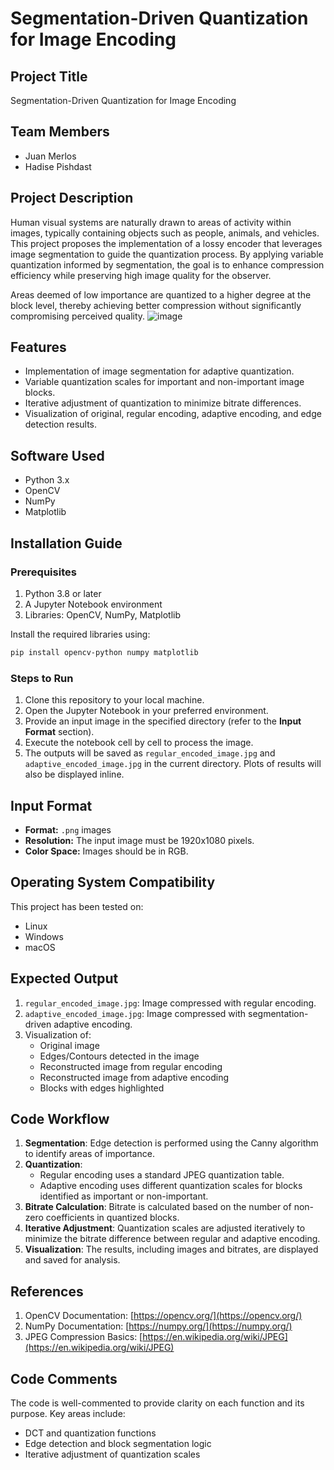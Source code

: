 # Segmentation-Driven Quantization for Image Encoding

## Project Title
Segmentation-Driven Quantization for Image Encoding

## Team Members
- Juan Merlos
- Hadise Pishdast

## Project Description
Human visual systems are naturally drawn to areas of activity within images, typically containing objects such as people, animals, and vehicles. This project proposes the implementation of a lossy encoder that leverages image segmentation to guide the quantization process. By applying variable quantization informed by segmentation, the goal is to enhance compression efficiency while preserving high image quality for the observer.

Areas deemed of low importance are quantized to a higher degree at the block level, thereby achieving better compression without significantly compromising perceived quality.
![image](https://github.com/user-attachments/assets/6bfd0a8d-f168-4515-92fb-1ebd19ed9b0a)

## Features
- Implementation of image segmentation for adaptive quantization.
- Variable quantization scales for important and non-important image blocks.
- Iterative adjustment of quantization to minimize bitrate differences.
- Visualization of original, regular encoding, adaptive encoding, and edge detection results.

## Software Used
- Python 3.x
- OpenCV
- NumPy
- Matplotlib

## Installation Guide

### Prerequisites
1. Python 3.8 or later
2. A Jupyter Notebook environment
3. Libraries: OpenCV, NumPy, Matplotlib

Install the required libraries using:
```bash
pip install opencv-python numpy matplotlib
```

### Steps to Run
1. Clone this repository to your local machine.
2. Open the Jupyter Notebook in your preferred environment.
3. Provide an input image in the specified directory (refer to the **Input Format** section).
4. Execute the notebook cell by cell to process the image.
5. The outputs will be saved as `regular_encoded_image.jpg` and `adaptive_encoded_image.jpg` in the current directory. Plots of results will also be displayed inline.

## Input Format
- **Format:** `.png` images
- **Resolution:** The input image must be 1920x1080 pixels.
- **Color Space:** Images should be in RGB.

## Operating System Compatibility
This project has been tested on:
- Linux
- Windows
- macOS

## Expected Output
1. `regular_encoded_image.jpg`: Image compressed with regular encoding.
2. `adaptive_encoded_image.jpg`: Image compressed with segmentation-driven adaptive encoding.
3. Visualization of:
   - Original image
   - Edges/Contours detected in the image
   - Reconstructed image from regular encoding
   - Reconstructed image from adaptive encoding
   - Blocks with edges highlighted

## Code Workflow
1. **Segmentation**: Edge detection is performed using the Canny algorithm to identify areas of importance.
2. **Quantization**:
   - Regular encoding uses a standard JPEG quantization table.
   - Adaptive encoding uses different quantization scales for blocks identified as important or non-important.
3. **Bitrate Calculation**: Bitrate is calculated based on the number of non-zero coefficients in quantized blocks.
4. **Iterative Adjustment**: Quantization scales are adjusted iteratively to minimize the bitrate difference between regular and adaptive encoding.
5. **Visualization**: The results, including images and bitrates, are displayed and saved for analysis.

## References
1. OpenCV Documentation: [https://opencv.org/](https://opencv.org/)
2. NumPy Documentation: [https://numpy.org/](https://numpy.org/)
3. JPEG Compression Basics: [https://en.wikipedia.org/wiki/JPEG](https://en.wikipedia.org/wiki/JPEG)

## Code Comments
The code is well-commented to provide clarity on each function and its purpose. Key areas include:
- DCT and quantization functions
- Edge detection and block segmentation logic
- Iterative adjustment of quantization scales

